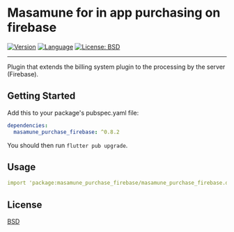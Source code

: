 # Masamune for in app purchasing on firebase

[![Version](https://img.shields.io/badge/version-0.8.2-blue.svg)](https://mathru.net)
[![Language](https://img.shields.io/badge/language-dart-blue.svg)](https://dart.dev/)
[![License: BSD](https://img.shields.io/badge/license-BSD-purple.svg)](https://opensource.org/licenses/BSD-3-Clause)

---------------------------------------

Plugin that extends the billing system plugin to the processing by the server (Firebase).

## Getting Started

Add this to your package's pubspec.yaml file:
```yaml
dependencies:
  masamune_purchase_firebase: ^0.8.2
```
You should then run `flutter pub upgrade`.

## Usage

```yaml
import 'package:masamune_purchase_firebase/masamune_purchase_firebase.dart';
```

## License

[BSD](LICENSE)
